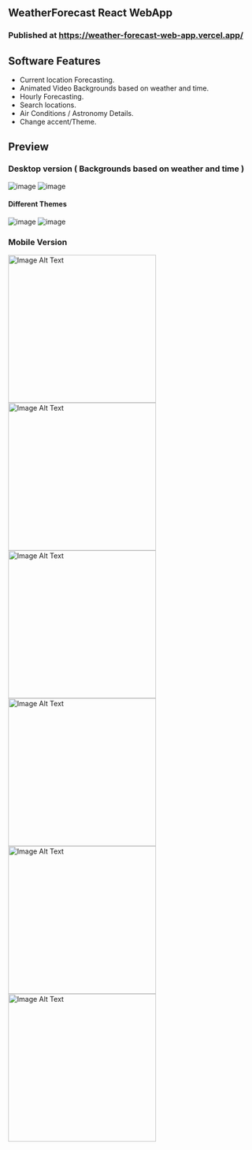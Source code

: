## WeatherForecast React WebApp

### Published at https://weather-forecast-web-app.vercel.app/

## Software Features
* Current location Forecasting.
* Animated Video Backgrounds based on weather and time.
* Hourly Forecasting.
* Search locations.
* Air Conditions / Astronomy Details.
* Change accent/Theme.

## Preview
### Desktop version ( Backgrounds based on weather and time )
![image](https://github.com/MeghanathShetty/Weather_Forecast_React_Web/assets/127648939/8f47420e-06da-4977-b75b-7fb79136c7ac)
![image](https://github.com/MeghanathShetty/Weather_Forecast_React_Web/assets/127648939/f7d7b580-7357-4819-9948-1cc1d40cdd1a)

#### Different Themes
![image](https://github.com/MeghanathShetty/Weather_Forecast_React_Web/assets/127648939/7dbce47b-5e10-4f86-b7ba-cd2294e57bc2)
![image](https://github.com/MeghanathShetty/Weather_Forecast_React_Web/assets/127648939/0cd1f7ef-d76b-4c01-b4c8-c1819d130d7b)



### Mobile Version
<img src="https://github.com/MeghanathShetty/Weather_Forecast_React_Web/assets/127648939/23c674ac-7c71-4779-86ec-5b7a4b069207" alt="Image Alt Text" style="width:300px;" />
<img src="https://github.com/MeghanathShetty/Weather_Forecast_React_Web/assets/127648939/52f10287-8c2d-43fc-a9f7-a8fe19a04885" alt="Image Alt Text" style="width:300px;" />
<img src="https://github.com/MeghanathShetty/Weather_Forecast_React_Web/assets/127648939/1f4eb302-2440-42f3-a7f0-3cb3b318b151" alt="Image Alt Text" style="width:300px;" />
<img src="https://github.com/MeghanathShetty/Weather_Forecast_React_Web/assets/127648939/9fcae9a2-ded0-4443-8027-0fece1dcb15c" alt="Image Alt Text" style="width:300px;" />
<img src="https://github.com/MeghanathShetty/Weather_Forecast_React_Web/assets/127648939/61c85bd5-6293-4ce4-a914-22a6e42c1a83" alt="Image Alt Text" style="width:300px;" />
<img src="https://github.com/MeghanathShetty/Weather_Forecast_React_Web/assets/127648939/bf674df8-b524-4ed0-b8fe-9ddb7bc0ef75" alt="Image Alt Text" style="width:300px;" />
